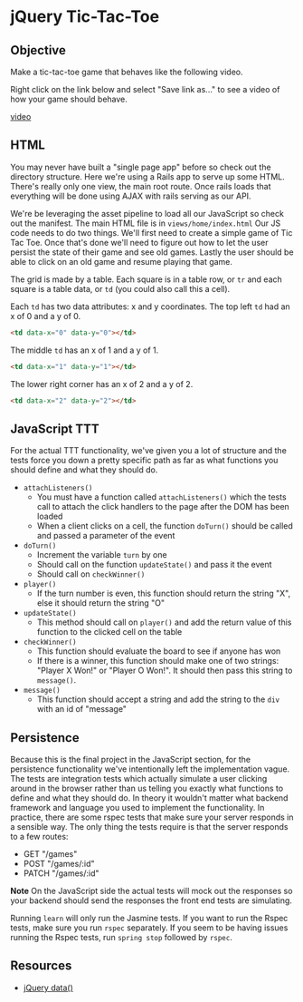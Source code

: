 

# jQuery Tic-Tac-Toe

## Objective

Make a tic-tac-toe game that behaves like the following video.

Right click on the link below and select "Save link as..." to see a video of how your game should behave.

[video](http://flatiron-videos.s3.amazonaws.com/Learn%20Curriculum%20Helpers/ttt.mov)

## HTML

You may never have built a "single page app" before so check out the directory structure.  Here we're using a Rails app to serve up some HTML.  There's really only one view, the main root route.  Once rails loads that everything will be done using AJAX with rails serving as our API.

We're be leveraging the asset pipeline to load all our JavaScript so check out the manifest.  The main HTML file is in `views/home/index.html` Our JS code needs to do two things.  We'll first need to create a simple game of Tic Tac Toe.  Once that's done we'll need to figure out how to let the user persist the state of their game and see old games.  Lastly the user should be able to click on an old game and resume playing that game.

The grid is made by a table. Each square is in a table row, or `tr` and each square is a table data, or `td` (you could also call this a cell).

Each `td` has two data attributes: x and y coordinates. The top left `td` had an x of 0 and a y of 0.

```html
<td data-x="0" data-y="0"></td>
```

The middle `td` has an x of 1 and a y of 1.

```html
<td data-x="1" data-y="1"></td>
```

The lower right corner has an x of 2 and a y of 2.

```html
<td data-x="2" data-y="2"></td>
```

## JavaScript TTT

  For the actual TTT functionality, we've given you a lot of structure and the tests force you down a pretty specific path as far as what functions you should define and what they should do.

* `attachListeners()`
  * You must have a function called `attachListeners()` which the tests call to attach the click handlers to the page after the DOM has been loaded
  * When a client clicks on a cell, the function `doTurn()` should be called and passed a parameter of the event
* `doTurn()`
  * Increment the variable `turn` by one
  * Should call on the function `updateState()` and pass it the event
  * Should call on `checkWinner()`
* `player()`
  * If the turn number is even, this function should return the string "X", else it should return the string "O"
* `updateState()`
  * This method should call on `player()` and add the return value of this function to the clicked cell on the table
* `checkWinner()`
  * This function should evaluate the board to see if anyone has won
  * If there is a winner, this function should make one of two strings: "Player X Won!" or "Player O Won!". It should then pass this string to `message()`.
* `message()`
  * This function should accept a string and add the string to the `div` with an id of "message" 

## Persistence

Because this is the final project in the JavaScript section, for the persistence functionality we've intentionally left the implementation vague.  The tests are integration tests which actually simulate a user clicking around in the browser rather than us telling you exactly what functions to define and what they should do.  In theory it wouldn't matter what backend framework and language you used to implement the functionality.  In practice, there are some rspec tests that make sure your server responds in a sensible way.  The only thing the tests require is that the server responds to a few routes:
* GET "/games"
* POST "/games/:id"
* PATCH "/games/:id"

**Note** On the JavaScript side the actual tests will mock out the responses so your backend should send the responses the front end tests are simulating.

Running `learn` will only run the Jasmine tests. If you want to run the Rspec tests, make sure you run `rspec` separately. If you seem to be having issues running the Rspec tests, run `spring stop` followed by `rspec`.

## Resources

* [jQuery data()](https://api.jquery.com/jquery.data/)
